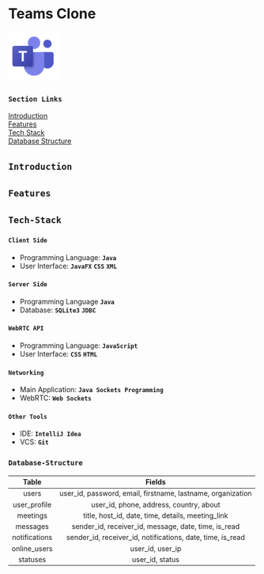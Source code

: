 # Teams Clone

<img src="/assets/teamslogo.png" height="100px" width="100px">

### `Section Links`
[Introduction](#Introduction)  
[Features](#Features)  
[Tech Stack](#Tech-Stack)  
[Database Structure](#Database-Structure)


## `Introduction`

## `Features`

## `Tech-Stack`

#### `Client Side`
- Programming Language: **`Java`**
- User Interface: **`JavaFX`** **`CSS`** **`XML`**

#### `Server Side`
- Programming Language **`Java`**
- Database: **`SQLite3`** **`JDBC`**

#### `WebRTC API`
- Programming Language: **`JavaScript`**
- User Interface: **`CSS`** **`HTML`**

#### `Networking`
- Main Application: **`Java Sockets Programming`**
- WebRTC: **`Web Sockets`**

#### `Other Tools`
- IDE: **`IntelliJ Idea`**
- VCS: **`Git`**


### `Database-Structure`

| Table |Fields|
|:-------:|:--------------------:|
|users|user_id, password, email, firstname, lastname, organization|
|user_profile|user_id, phone, address, country, about|
|meetings|title, host_id, date, time, details, meeting_link|
|messages|sender_id, receiver_id, message, date, time, is_read|
|notifications|sender_id, receiver_id, notifications, date, time, is_read|
|online_users|user_id, user_ip|
|statuses|user_id, status|
